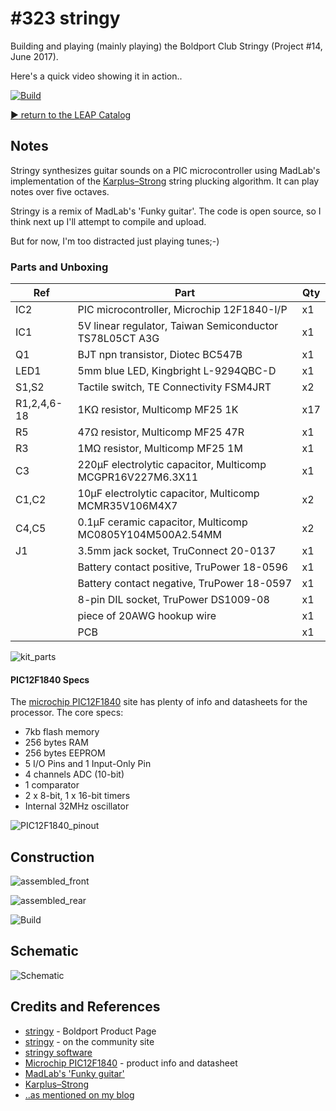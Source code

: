 # #323 stringy

Building and playing (mainly playing) the Boldport Club Stringy (Project #14, June 2017).

Here's a quick video showing it in action..

[![Build](./assets/stringy_build.jpg?raw=true)](https://www.youtube.com/watch?v=pLeL9CwuKVM)


[:arrow_forward: return to the LEAP Catalog](https://leap.tardate.com)

## Notes

Stringy synthesizes guitar sounds on a PIC microcontroller using MadLab's implementation of the
[Karplus–Strong](https://en.wikipedia.org/wiki/Karplus%E2%80%93Strong_string_synthesis)
string plucking algorithm.
It can play notes over five octaves.

Stringy is a remix of MadLab's 'Funky guitar'. The code is open source, so I think next up I'll attempt to compile and upload.

But for now, I'm too distracted just playing tunes;-)

### Parts and Unboxing


| Ref         | Part                                                        | Qty  |
|-------------|-------------------------------------------------------------|------|
| IC2         | PIC microcontroller, Microchip 12F1840-I/P                  | x1   |
| IC1         | 5V linear regulator, Taiwan Semiconductor TS78L05CT A3G     | x1   |
| Q1          | BJT npn transistor, Diotec BC547B                           | x1   |
| LED1        | 5mm blue LED, Kingbright L-9294QBC-D                        | x1   |
| S1,S2       | Tactile switch, TE Connectivity FSM4JRT                     | x2   |
| R1,2,4,6-18 | 1KΩ resistor, Multicomp MF25 1K                             | x17  |
| R5          | 47Ω resistor, Multicomp MF25 47R                            | x1   |
| R3          | 1MΩ resistor, Multicomp MF25 1M                             | x1   |
| C3          | 220µF electrolytic capacitor, Multicomp MCGPR16V227M6.3X11  | x1   |
| C1,C2       | 10µF electrolytic capacitor, Multicomp MCMR35V106M4X7       | x2   |
| C4,C5       | 0.1µF ceramic capacitor, Multicomp MC0805Y104M500A2.54MM    | x2   |
| J1          | 3.5mm jack socket, TruConnect 20-0137                       | x1   |
|             | Battery contact positive, TruPower 18-0596                  | x1   |
|             | Battery contact negative, TruPower 18-0597                  | x1   |
|             | 8-pin DIL socket, TruPower DS1009-08                        | x1   |
|             | piece of 20AWG hookup wire                                  | x1   |
|             | PCB                                                         | x1   |

![kit_parts](./assets/kit_parts.jpg?raw=true)


#### PIC12F1840 Specs

The [microchip PIC12F1840](http://www.microchip.com/wwwproducts/en/PIC12F1840) site has plenty of info and datasheets for the processor. The core specs:

* 7kb flash memory
* 256 bytes RAM
* 256 bytes EEPROM
* 5 I/O Pins and 1 Input-Only Pin
* 4 channels ADC (10-bit)
* 1 comparator
* 2 x 8-bit, 1 x 16-bit timers
* Internal 32MHz oscillator

![PIC12F1840_pinout](./assets/PIC12F1840_pinout.png?raw=true)

## Construction

![assembled_front](./assets/assembled_front.jpg?raw=true)

![assembled_rear](./assets/assembled_rear.jpg?raw=true)

![Build](./assets/stringy_build.jpg?raw=true)

## Schematic

![Schematic](./assets/stringy_schematic.jpg?raw=true)

## Credits and References
* [stringy](https://www.boldport.com/products/stringy/) - Boldport Product Page
* [stringy](http://community.boldport.club/projects/p14-stringy/) - on the community site
* [stringy software](https://github.com/boldport/stringy/tree/master/software)
* [Microchip PIC12F1840](http://www.microchip.com/wwwproducts/en/PIC12F1840) - product info and datasheet
* [MadLab's 'Funky guitar'](http://www.madlab.org/kits/guitar.html)
* [Karplus–Strong](https://en.wikipedia.org/wiki/Karplus%E2%80%93Strong_string_synthesis)
* [..as mentioned on my blog](https://blog.tardate.com/2017/06/leap323-boldport-club-stringy.html)
